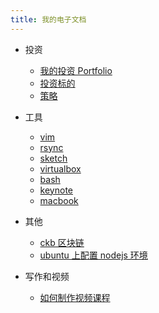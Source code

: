 ```yaml
---
title: 我的电子文档
---
```



- 投资
  - [我的投资 Portfolio](invest-portfolio.md)
  - [投资标的](invest-targets.md)
  - [策略](invest-mindset.md)

- 工具
  - [vim](vim.md)
  - [rsync](rsync.md)
  - [sketch](sketch.md)
  - [virtualbox](virtualbox.md)
  - [bash](bash.md)
  - [keynote](keynote.md)
  - [macbook](macbook.md)

- 其他
  - [ckb 区块链](ckb.md)
  - [ubuntu 上配置 nodejs 环境](ubuntu_nodejs_setup.md)

- 写作和视频
  - [如何制作视频课程](teaching.md)
